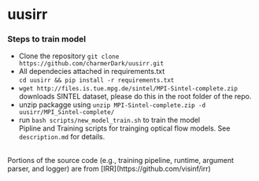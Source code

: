 # uusirr

### Steps to train model
- Clone the repository `git clone https://github.com/charmerDark/uusirr.git`
- All dependecies attached in requirements.txt <br>
  `cd uusirr && pip install -r requirements.txt`
- `wget http://files.is.tue.mpg.de/sintel/MPI-Sintel-complete.zip` downloads SINTEL dataset, please do this in the root folder of the repo.
- unzip packagge using `unzip MPI-Sintel-complete.zip -d uusirr/MPI_Sintel-complete/`
- run `bash scripts/new_model_train.sh` to train the model
<br>Pipline and Training scripts for trainging optical flow models. See `description.md` for details.
<br>
Portions of the source code (e.g., training pipeline, runtime, argument parser, and logger) are from [IRR](https://github.com/visinf/irr)

